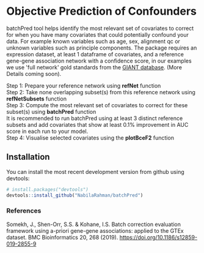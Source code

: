# Objective Prediction of Confounders
batchPred tool helps identify the most relevant set of covariates to correct for when you have many covariates that could potentially confound your data. For example known variables such as age, sex, alignment qc or unknown variables such as principle components. The package requires an expression dataset, at least 1 dataframe of covariates, and a reference gene-gene association network with a confidence score, in our examples we use 'full network' gold standards from the [GIANT database](http://giant.princeton.edu/download). (More Details coming soon). 

Step 1: Prepare your reference network using **refNet** function  
Step 2: Take none overlapping subset(s) from this reference network using **refNetSubsets** function  
Step 3: Compute the most relevant set of covariates to correct for these subset(s) using **batchPred** function  
It is recommended to run batchPred using at least 3 distinct reference subsets and add covariates that show at least 0.1% improvement in AUC score in each run to your model.  
Step 4: Visualise selected covariates using the **plotBceF2** function  

## Installation
You can install the most recent development version from github
using devtools:

``` r
# install.packages("devtools")
devtools::install_github("NabilaRahman/batchPred")
```

### References 
Somekh, J., Shen-Orr, S.S. & Kohane, I.S. Batch correction evaluation framework using a-priori gene-gene associations: applied to the GTEx dataset. BMC Bioinformatics 20, 268 (2019). https://doi.org/10.1186/s12859-019-2855-9
